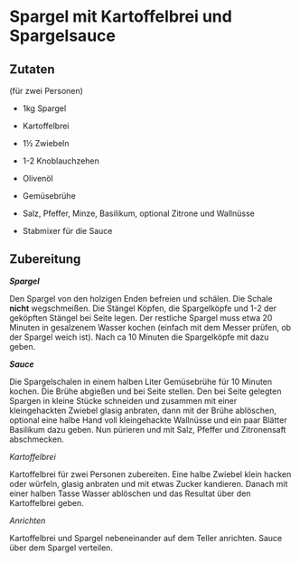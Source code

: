 Spargel mit Kartoffelbrei und Spargelsauce
==========================================

Zutaten
-------
(für zwei Personen)

  * 1kg Spargel
  * Kartoffelbrei
  * 1½ Zwiebeln
  * 1-2 Knoblauchzehen
  * Olivenöl
  * Gemüsebrühe
  * Salz, Pfeffer, Minze, Basilikum, optional Zitrone und Wallnüsse 

  * Stabmixer für die Sauce

Zubereitung
-----------


_**Spargel**_

Den Spargel von den holzigen Enden befreien und schälen. Die Schale **nicht** wegschmeißen. Die Stängel Köpfen, die Spargelköpfe und 1-2 der geköpften Stängel bei Seite legen. Der restliche Spargel muss etwa 20 Minuten in gesalzenem Wasser kochen (einfach mit dem Messer prüfen, ob der Spargel weich ist). Nach ca 10 Minuten die Spargelköpfe mit dazu geben.

_**Sauce**_

Die Spargelschalen in einem halben Liter Gemüsebrühe für 10 Minuten kochen. Die Brühe abgießen und bei Seite stellen. Den bei Seite gelegten Spargen in kleine Stücke schneiden und zusammen mit einer kleingehackten Zwiebel glasig anbraten, dann mit der Brühe ablöschen, optional eine halbe Hand voll kleingehackte Wallnüsse und ein paar Blätter Basilikum dazu geben. Nun pürieren und mit Salz, Pfeffer und Zitronensaft abschmecken.

_Kartoffelbrei_

Kartoffelbrei für zwei Personen zubereiten. Eine halbe Zwiebel klein hacken oder würfeln, glasig anbraten und mit etwas Zucker kandieren. Danach mit einer halben Tasse Wasser ablöschen und das Resultat über den Kartoffelbrei geben.

_Anrichten_

Kartoffelbrei und Spargel nebeneinander auf dem Teller anrichten. Sauce über dem Spargel verteilen.
